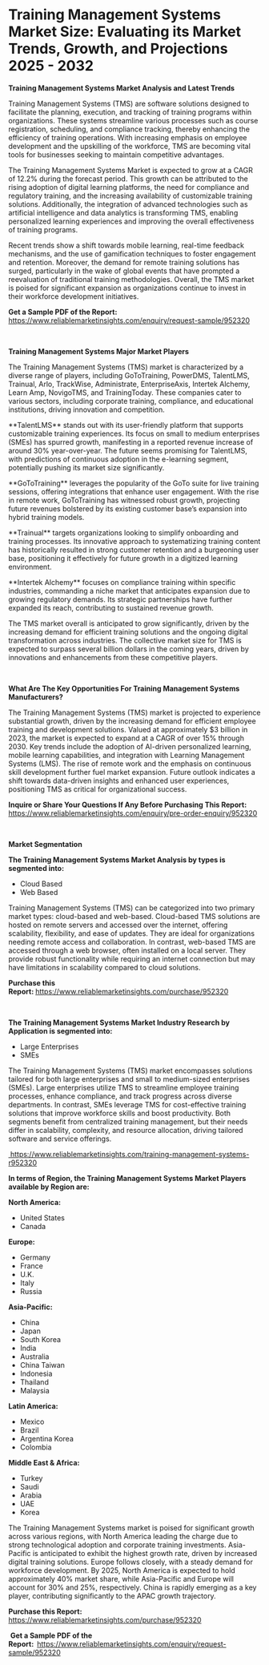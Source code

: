<p><h1>Training Management Systems Market Size: Evaluating its Market Trends, Growth, and Projections 2025 - 2032</h1></p><p><strong>Training Management Systems Market Analysis and Latest Trends</strong></p>
<p><p>Training Management Systems (TMS) are software solutions designed to facilitate the planning, execution, and tracking of training programs within organizations. These systems streamline various processes such as course registration, scheduling, and compliance tracking, thereby enhancing the efficiency of training operations. With increasing emphasis on employee development and the upskilling of the workforce, TMS are becoming vital tools for businesses seeking to maintain competitive advantages.</p><p>The Training Management Systems Market is expected to grow at a CAGR of 12.2% during the forecast period. This growth can be attributed to the rising adoption of digital learning platforms, the need for compliance and regulatory training, and the increasing availability of customizable training solutions. Additionally, the integration of advanced technologies such as artificial intelligence and data analytics is transforming TMS, enabling personalized learning experiences and improving the overall effectiveness of training programs.</p><p>Recent trends show a shift towards mobile learning, real-time feedback mechanisms, and the use of gamification techniques to foster engagement and retention. Moreover, the demand for remote training solutions has surged, particularly in the wake of global events that have prompted a reevaluation of traditional training methodologies. Overall, the TMS market is poised for significant expansion as organizations continue to invest in their workforce development initiatives.</p></p>
<p><strong>Get a Sample PDF of the Report:&nbsp;</strong> <a href="https://www.reliablemarketinsights.com/enquiry/request-sample/952320?utm_campaign=3299&utm_medium=2&utm_source=Github&utm_content=ia&utm_term=17042025&utm_id=training-management-systems">https://www.reliablemarketinsights.com/enquiry/request-sample/952320</a></p>
<p>&nbsp;</p>
<p><strong>Training Management Systems Major Market Players</strong></p>
<p><p>The Training Management Systems (TMS) market is characterized by a diverse range of players, including GoToTraining, PowerDMS, TalentLMS, Trainual, Arlo, TrackWise, Administrate, EnterpriseAxis, Intertek Alchemy, Learn Amp, NovigoTMS, and TrainingToday. These companies cater to various sectors, including corporate training, compliance, and educational institutions, driving innovation and competition.</p><p>**TalentLMS** stands out with its user-friendly platform that supports customizable training experiences. Its focus on small to medium enterprises (SMEs) has spurred growth, manifesting in a reported revenue increase of around 30% year-over-year. The future seems promising for TalentLMS, with predictions of continuous adoption in the e-learning segment, potentially pushing its market size significantly.</p><p>**GoToTraining** leverages the popularity of the GoTo suite for live training sessions, offering integrations that enhance user engagement. With the rise in remote work, GoToTraining has witnessed robust growth, projecting future revenues bolstered by its existing customer base’s expansion into hybrid training models.</p><p>**Trainual** targets organizations looking to simplify onboarding and training processes. Its innovative approach to systematizing training content has historically resulted in strong customer retention and a burgeoning user base, positioning it effectively for future growth in a digitized learning environment.</p><p>**Intertek Alchemy** focuses on compliance training within specific industries, commanding a niche market that anticipates expansion due to growing regulatory demands. Its strategic partnerships have further expanded its reach, contributing to sustained revenue growth.</p><p>The TMS market overall is anticipated to grow significantly, driven by the increasing demand for efficient training solutions and the ongoing digital transformation across industries. The collective market size for TMS is expected to surpass several billion dollars in the coming years, driven by innovations and enhancements from these competitive players.</p></p>
<p>&nbsp;</p>
<p><strong>What Are The Key Opportunities For Training Management Systems Manufacturers?</strong></p>
<p><p>The Training Management Systems (TMS) market is projected to experience substantial growth, driven by the increasing demand for efficient employee training and development solutions. Valued at approximately $3 billion in 2023, the market is expected to expand at a CAGR of over 15% through 2030. Key trends include the adoption of AI-driven personalized learning, mobile learning capabilities, and integration with Learning Management Systems (LMS). The rise of remote work and the emphasis on continuous skill development further fuel market expansion. Future outlook indicates a shift towards data-driven insights and enhanced user experiences, positioning TMS as critical for organizational success.</p></p>
<p><strong>Inquire or Share Your Questions If Any Before Purchasing This Report:</strong> <a href="https://www.reliablemarketinsights.com/enquiry/pre-order-enquiry/952320?utm_campaign=3299&utm_medium=2&utm_source=Github&utm_content=ia&utm_term=17042025&utm_id=training-management-systems">https://www.reliablemarketinsights.com/enquiry/pre-order-enquiry/952320</a></p>
<p>&nbsp;</p>
<p><strong>Market Segmentation</strong></p>
<p><strong>The Training Management Systems Market Analysis by types is segmented into:</strong></p>
<p><ul><li>Cloud Based</li><li>Web Based</li></ul></p>
<p><p>Training Management Systems (TMS) can be categorized into two primary market types: cloud-based and web-based. Cloud-based TMS solutions are hosted on remote servers and accessed over the internet, offering scalability, flexibility, and ease of updates. They are ideal for organizations needing remote access and collaboration. In contrast, web-based TMS are accessed through a web browser, often installed on a local server. They provide robust functionality while requiring an internet connection but may have limitations in scalability compared to cloud solutions.</p></p>
<p><strong>Purchase this Report:&nbsp;</strong><a href="https://www.reliablemarketinsights.com/purchase/952320?utm_campaign=3299&utm_medium=2&utm_source=Github&utm_content=ia&utm_term=17042025&utm_id=training-management-systems">https://www.reliablemarketinsights.com/purchase/952320</a></p>
<p>&nbsp;</p>
<p><strong>The Training Management Systems Market Industry Research by Application is segmented into:</strong></p>
<p><ul><li>Large Enterprises</li><li>SMEs</li></ul></p>
<p><p>The Training Management Systems (TMS) market encompasses solutions tailored for both large enterprises and small to medium-sized enterprises (SMEs). Large enterprises utilize TMS to streamline employee training processes, enhance compliance, and track progress across diverse departments. In contrast, SMEs leverage TMS for cost-effective training solutions that improve workforce skills and boost productivity. Both segments benefit from centralized training management, but their needs differ in scalability, complexity, and resource allocation, driving tailored software and service offerings.</p></p>
<p><a href="https://www.reliablemarketinsights.com/training-management-systems-r952320?utm_campaign=3299&utm_medium=2&utm_source=Github&utm_content=ia&utm_term=17042025&utm_id=training-management-systems">&nbsp;https://www.reliablemarketinsights.com/training-management-systems-r952320</a></p>
<p><strong>In terms of Region, the Training Management Systems Market Players available by Region are:</strong></p>
<p>
    <p> <strong> North America: </strong>
        <ul>
            <li>United States</li>
            <li>Canada</li>
        </ul>
        </p> 
    <p> <strong> Europe: </strong>
        <ul>
            <li>Germany</li>
            <li>France</li>
            <li>U.K.</li>
            <li>Italy</li>
            <li>Russia</li>
        </ul>
        </p> 
    <p> <strong> Asia-Pacific: </strong>
        <ul>
            <li>China</li>
            <li>Japan</li>
            <li>South Korea</li>
            <li>India</li>
            <li>Australia</li>
            <li>China Taiwan</li>
            <li>Indonesia</li>
            <li>Thailand</li>
            <li>Malaysia</li>
        </ul>
        </p> 
    <p> <strong> Latin America: </strong>
        <ul>
            <li>Mexico</li>
            <li>Brazil</li>
            <li>Argentina Korea</li>
            <li>Colombia</li>
        </ul>
        </p> 
    <p> <strong> Middle East & Africa: </strong>
        <ul>
            <li>Turkey</li>
            <li>Saudi</li>
            <li>Arabia</li>
            <li>UAE</li>
            <li>Korea</li>
        </ul>
    </p>
    </p>
<p><p>The Training Management Systems market is poised for significant growth across various regions, with North America leading the charge due to strong technological adoption and corporate training investments. Asia-Pacific is anticipated to exhibit the highest growth rate, driven by increased digital training solutions. Europe follows closely, with a steady demand for workforce development. By 2025, North America is expected to hold approximately 40% market share, while Asia-Pacific and Europe will account for 30% and 25%, respectively. China is rapidly emerging as a key player, contributing significantly to the APAC growth trajectory.</p></p>
<p><strong>Purchase this Report: </strong><a href="https://www.reliablemarketinsights.com/purchase/952320?utm_campaign=3299&utm_medium=2&utm_source=Github&utm_content=ia&utm_term=17042025&utm_id=training-management-systems">https://www.reliablemarketinsights.com/purchase/952320</a></p>
<p>&nbsp;<strong>Get a Sample PDF of the Report:&nbsp;&nbsp;</strong><a href="https://www.reliablemarketinsights.com/enquiry/request-sample/952320?utm_campaign=3299&utm_medium=2&utm_source=Github&utm_content=ia&utm_term=17042025&utm_id=training-management-systems">https://www.reliablemarketinsights.com/enquiry/request-sample/952320</a></p>
<p><strong></strong></p>
<p><p></p><p></p><p></p></p>